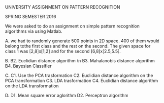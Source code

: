 UNIVERSITY ASSIGNMENT ON PATTERN RECOGNITION

SPRING SEMESTER 2016

We were asked to do an assignment on simple pattern recognition algorithms via using Matlab.

A. we had to randomly generate 500 points in 2D space. 400 of them would belong tothe first class and the rest on the second.
   The given space for class 1 was [2,8]x[1,2] and for the second [6,8]x[2.5,5.5].
   
B. B2. Euclidian distance algorithm \n
   B3. Mahalanobis distance algorithm
   B4. Bayesian Classifier

C. C1. Use the PCA trasformation
   C2. Euclidian distance algorithm on the PCA transformation
   C3. LDA trasformation
   C4. Euclidian distance algorithm on the LDA transformation
   
D. D1. Mean square error aglorithm
   D2. Perceptron algorithm
